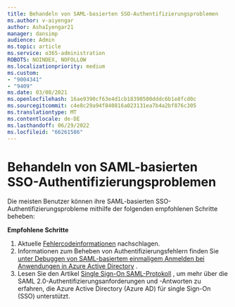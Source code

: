 ```yaml
---
title: Behandeln von SAML-basierten SSO-Authentifizierungsproblemen
ms.author: v-aiyengar
author: AshaIyengar21
manager: dansimp
audience: Admin
ms.topic: article
ms.service: o365-administration
ROBOTS: NOINDEX, NOFOLLOW
ms.localizationpriority: medium
ms.custom:
- "9004341"
- "9409"
ms.date: 03/08/2021
ms.openlocfilehash: 16ae9390cf63e4d1cb18390500dddc6b1e8fcd0c
ms.sourcegitcommit: c4e8c29a94f840816a023131ea7b4a2bf876c305
ms.translationtype: MT
ms.contentlocale: de-DE
ms.lasthandoff: 06/29/2022
ms.locfileid: "66261586"
---
```

# <a name="troubleshoot-saml-based-sso-authentication-issues"></a>Behandeln von SAML-basierten SSO-Authentifizierungsproblemen

Die meisten Benutzer können ihre SAML-basierten SSO-Authentifizierungsprobleme mithilfe der folgenden empfohlenen Schritte beheben:

**Empfohlene Schritte**
1. Aktuelle [Fehlercodeinformationen](https://docs.microsoft.com/azure/active-directory/develop/reference-aadsts-error-codes#lookup-current-error-code-information) nachschlagen.
1. Informationen zum Beheben von Authentifizierungsfehlern finden Sie [unter Debuggen von SAML-basiertem einmaligem Anmelden bei Anwendungen in Azure Active Directory](https://docs.microsoft.com/azure/active-directory/manage-apps/debug-saml-sso-issues) .
1. Lesen Sie den Artikel [Single Sign-On SAML-Protokoll](https://docs.microsoft.com/azure/active-directory/develop/single-sign-on-saml-protocol) , um mehr über die SAML 2.0-Authentifizierungsanforderungen und -Antworten zu erfahren, die Azure Active Directory (Azure AD) für single Sign-On (SSO) unterstützt.


